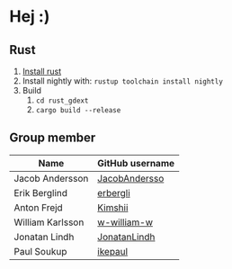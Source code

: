 # Hej :)

## Rust

1. [Install rust](https://www.rust-lang.org/tools/install)
2. Install nightly with: `rustup toolchain install nightly`
3. Build
   1. `cd rust_gdext`
   2. `cargo build --release`



## Group member
| Name | GitHub username |
| ------------- | ------------- |
| Jacob Andersson  | [JacobAndersso](https://github.com/JacobAndersso) |
| Erik Berglind | [erbergli](https://github.com/erbergli) |
| Anton Frejd | [Kimshii](https://github.com/Kimshii) |
| William Karlsson | [w-william-w](https://github.com/w-william-w) |
| Jonatan Lindh | [JonatanLindh](https://github.com/JonatanLindh) |
| Paul Soukup | [ikepaul](https://github.com/ikepaul) |
